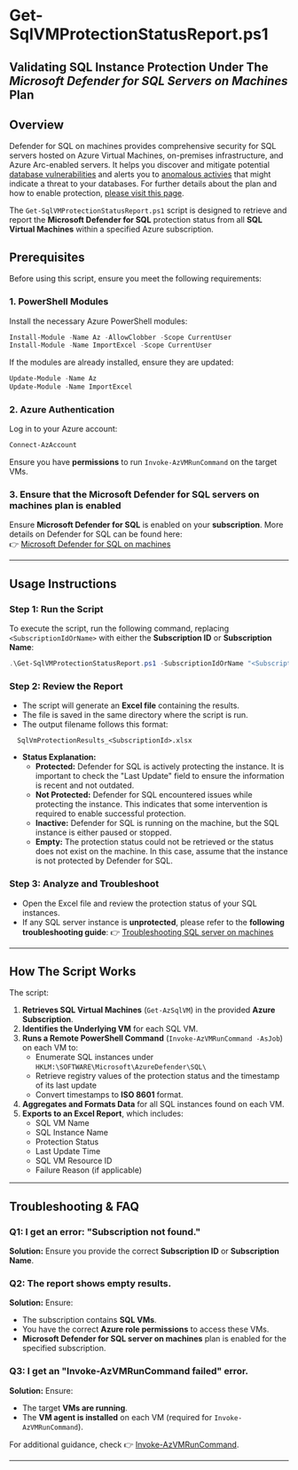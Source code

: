 # Get-SqlVMProtectionStatusReport.ps1

## Validating SQL Instance Protection Under The *Microsoft Defender for SQL Servers on Machines* Plan

## Overview
Defender for SQL on machines provides comprehensive security for SQL servers hosted on Azure Virtual Machines, on-premises infrastructure, and Azure Arc-enabled servers.<!-- -->
It helps you discover and mitigate potential [database vulnerabilities](https://learn.microsoft.com/en-us/azure/defender-for-cloud/sql-azure-vulnerability-assessment-overview)<!-- -->
and alerts you to [anomalous activies](https://learn.microsoft.com/en-us/azure/defender-for-cloud/defender-for-sql-introduction?source=recommendations#advanced-threat-protection) that might indicate a threat to your databases.
For further details about the plan and how to enable protection, [please visit this page](https://learn.microsoft.com/en-us/azure/defender-for-cloud/defender-for-sql-usage).

The `Get-SqlVMProtectionStatusReport.ps1` script is designed to retrieve and report the **Microsoft Defender for SQL** protection status from all **SQL Virtual Machines** within a specified Azure subscription.

## Prerequisites
Before using this script, ensure you meet the following requirements:

### 1. PowerShell Modules
Install the necessary Azure PowerShell modules:
```powershell
Install-Module -Name Az -AllowClobber -Scope CurrentUser
Install-Module -Name ImportExcel -Scope CurrentUser
```
If the modules are already installed, ensure they are updated:
```powershell
Update-Module -Name Az
Update-Module -Name ImportExcel
```

### 2. Azure Authentication
Log in to your Azure account:
```powershell
Connect-AzAccount
```
Ensure you have **permissions** to run `Invoke-AzVMRunCommand` on the target VMs.

### 3. Ensure that the Microsoft Defender for SQL servers on machines plan is enabled
Ensure **Microsoft Defender for SQL** is enabled on your **subscription**.
More details on Defender for SQL can be found here:  
👉 [Microsoft Defender for SQL on machines](https://learn.microsoft.com/en-us/azure/defender-for-cloud/defender-for-sql-usage)

---

## Usage Instructions
### Step 1: Run the Script
To execute the script, run the following command, replacing `<SubscriptionIdOrName>` with either the **Subscription ID** or **Subscription Name**:

```powershell
.\Get-SqlVMProtectionStatusReport.ps1 -SubscriptionIdOrName "<SubscriptionIdOrName>"
```

### Step 2: Review the Report
- The script will generate an **Excel file** containing the results.
- The file is saved in the same directory where the script is run.
- The output filename follows this format:
```plaintext
  SqlVmProtectionResults_<SubscriptionId>.xlsx
```

- **Status Explanation:**
  - **Protected:** Defender for SQL is actively protecting the instance. It is important to check the "Last Update" field to ensure the information is recent and not outdated.
  - **Not Protected:** Defender for SQL encountered issues while protecting the instance. This indicates that some intervention is required to enable successful protection.
  - **Inactive:** Defender for SQL is running on the machine, but the SQL instance is either paused or stopped.
  - **Empty:** The protection status could not be retrieved or the status does not exist on the machine. In this case, assume that the instance is not protected by Defender for SQL.

### Step 3: Analyze and Troubleshoot
- Open the Excel file and review the protection status of your SQL instances.
- If any SQL  server instance is **unprotected**, please refer to the **following troubleshooting guide**:
  👉 [Troubleshooting SQL server on machines](https://learn.microsoft.com/en-us/azure/defender-for-cloud/troubleshoot-sql-machines-guide)

---

## How The Script Works
The script:
1. **Retrieves SQL Virtual Machines** (`Get-AzSqlVM`) in the provided **Azure Subscription**.
2. **Identifies the Underlying VM** for each SQL VM.
3. **Runs a Remote PowerShell Command** (`Invoke-AzVMRunCommand -AsJob`) on each VM to:
   - Enumerate SQL instances under `HKLM:\SOFTWARE\Microsoft\AzureDefender\SQL\`
   - Retrieve registry values of the protection status and the timestamp of its last update
   - Convert timestamps to **ISO 8601** format.
4. **Aggregates and Formats Data** for all SQL instances found on each VM.
5. **Exports to an Excel Report**, which includes:
    - SQL VM Name
    - SQL Instance Name
    - Protection Status
    - Last Update Time
    - SQL VM Resource ID
    - Failure Reason (if applicable)

---

## Troubleshooting & FAQ

### **Q1: I get an error: "Subscription not found."**
**Solution:** Ensure you provide the correct **Subscription ID** or **Subscription Name**.

### **Q2: The report shows empty results.**
**Solution:** Ensure:
- The subscription contains **SQL VMs**.
- You have the correct **Azure role permissions** to access these VMs.
- **Microsoft Defender for SQL server on machines** plan is enabled for the specified subscription.

### **Q3: I get an "Invoke-AzVMRunCommand failed" error.**
**Solution:** Ensure:
- The target **VMs are running**.
- The **VM agent is installed** on each VM (required for `Invoke-AzVMRunCommand`).

For additional guidance, check 👉 [Invoke-AzVMRunCommand](https://learn.microsoft.com/en-us/powershell/module/az.compute/invoke-azvmruncommand?view=azps-13.2.0).

---

